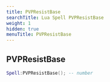 ```yaml
---
title: PVPResistBase
searchTitle: Lua Spell PVPResistBase
weight: 1
hidden: true
menuTitle: PVPResistBase
---
```

## PVPResistBase
```lua
Spell:PVPResistBase(); -- number
```